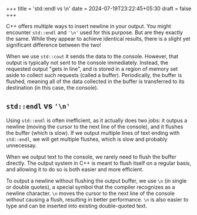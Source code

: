 +++
title = 'std::endl vs \n'
date = 2024-07-19T23:22:45+05:30
draft = false
+++

C++ offers multiple ways to insert newline in your output. You might encounter `std::endl` and `'\n'` used for this purpose. But are they exactly the same. While they appear to achieve identical results, there is a slight yet significant difference between the two!

When we use `std::cout` it sends the data to the console. However, that output is typically not sent to the console immediately. Instead, the requested output "gets in line", and is stored in a region of memory set aside to collect such requests (called a buffer). Periodically, the buffer is flushed, meaning all of the data collected in the buffer is transferred to its destination (in this case, the console).

## `std::endl` vs `'\n'`
Using `std::endl` is often inefficient, as it actually does two jobs: it outpus a newline (moving the cursor to the next line of the console), and it flushes the buffer (which is slow). If we output multiple lines of text ending with `std::endl`, we will get multiple flushes, which is slow and probably unnecessay.

When we output text to the console, we rarely need to flush the buffer directly. The output system in C++ is meant to flush itself on a regular basis, and allowing it to do so is both easier and more efficient.

To output a newline without flushing the output buffer, we use `\n` (in single or double quotes), a special symbol that the compiler recognizes as a newline character. `\n` moves the cursor to the next line of the console without causing a flush, resulting in better performance. `\n` is also easier to type and can be inserted into existing double-quoted text.
